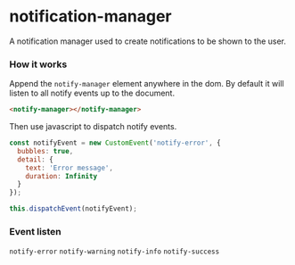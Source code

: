 # notification-manager

A notification manager used to create notifications to be shown to the user.

### How it works

Append the `notify-manager` element anywhere in the dom.
By default it will listen to all notify events up to the document.

```html
<notify-manager></notify-manager>
```

Then use javascript to dispatch notify events.

```js
const notifyEvent = new CustomEvent('notify-error', {
  bubbles: true,
  detail: {
    text: 'Error message',
    duration: Infinity
  }
});

this.dispatchEvent(notifyEvent);
```

### Event listen

`notify-error`
`notify-warning`
`notify-info`
`notify-success`
